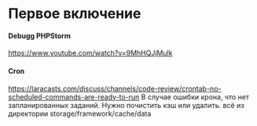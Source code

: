 # Первое включение


#### Debugg PHPStorm
https://www.youtube.com/watch?v=9MhHQJjMulk


#### Cron
https://laracasts.com/discuss/channels/code-review/crontab-no-scheduled-commands-are-ready-to-run
В случае ошибки крона, что нет запланированных заданий. 
Нужно почистить кэш или удалить.
всё из директории storage/framework/cache/data
